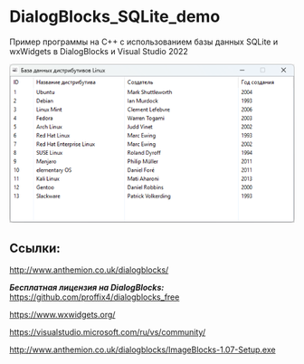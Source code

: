 # DialogBlocks_SQLite_demo
Пример программы на C++ с использованием базы данных SQLite и wxWidgets в DialogBlocks и Visual Studio 2022

![srcreenshot](screenshot.png)

## Ссылки:

http://www.anthemion.co.uk/dialogblocks/

***Бесплатная лицензия на DialogBlocks:*** https://github.com/proffix4/dialogblocks_free

https://www.wxwidgets.org/

https://visualstudio.microsoft.com/ru/vs/community/

http://www.anthemion.co.uk/dialogblocks/ImageBlocks-1.07-Setup.exe
